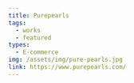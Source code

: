 ```yaml
---
title: Purepearls
tags:
  - works
  - featured
types:
  - E-commerce
img: /assets/img/pure-pearls.jpg
link: https://www.purepearls.com/
---
```

